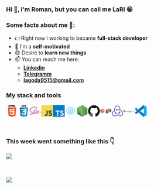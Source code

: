 <h3>Hi 👋, i'm Roman, but you can call me LaRI 😁</h3>

### Some facts about me 📑:

- 👉Right now i working to became **full-stack developer**
- 🧐 I'm a **self-motivated**
- 😍 Desire to **learn new things**
- 📫 You can reach me here:
  - [**Linkedin**](https://www.linkedin.com/in/lari-dev/)
  - [**Telegramm**](https://t.me/Roman_Lagoda5991)
  - **lagoda9515@gmail.com**

### My stack and tools

<p> <img align="left" alt="HTML5" width="32px" src="https://raw.githubusercontent.com/github/explore/80688e429a7d4ef2fca1e82350fe8e3517d3494d/topics/html/html.png" />

<img align="left" alt="CSS3" width="32px" src="https://raw.githubusercontent.com/github/explore/80688e429a7d4ef2fca1e82350fe8e3517d3494d/topics/css/css.png" />

<img align="left" alt="Sass" width="32px" src="https://raw.githubusercontent.com/github/explore/80688e429a7d4ef2fca1e82350fe8e3517d3494d/topics/sass/sass.png" />

<img align="left" alt="JavaScript" width="32px" src="https://raw.githubusercontent.com/github/explore/80688e429a7d4ef2fca1e82350fe8e3517d3494d/topics/javascript/javascript.png" />

<img align="left" alt="Typescript" width="32px" src="https://raw.githubusercontent.com/github/explore/80688e429a7d4ef2fca1e82350fe8e3517d3494d/topics/typescript/typescript.png" />

<img align="left" alt="React" width="32px" src="https://raw.githubusercontent.com/github/explore/80688e429a7d4ef2fca1e82350fe8e3517d3494d/topics/react/react.png" />

<img align="left" alt="Node.js" width="32px" src="https://raw.githubusercontent.com/github/explore/80688e429a7d4ef2fca1e82350fe8e3517d3494d/topics/nodejs/nodejs.png" />

<img alt="Visual Studio Code" width="32px" src="https://raw.githubusercontent.com/github/explore/80688e429a7d4ef2fca1e82350fe8e3517d3494d/topics/visual-studio-code/visual-studio-code.png" />

<img align="left" alt="GitHub" width="32px" src="https://raw.githubusercontent.com/github/explore/78df643247d429f6cc873026c0622819ad797942/topics/github/github.png" />

<img align="left" alt="Git" width="32px" src="https://raw.githubusercontent.com/github/explore/80688e429a7d4ef2fca1e82350fe8e3517d3494d/topics/git/git.png" />

<img align="left" alt="Redux" width="32px" src="https://raw.githubusercontent.com/github/explore/78df643247d429f6cc873026c0622819ad797942/topics/redux/redux.png" />

<img align="left" alt="MongoDB" width="32px" src="https://raw.githubusercontent.com/github/explore/80688e429a7d4ef2fca1e82350fe8e3517d3494d/topics/mongodb/mongodb.png" />

<!--<img align="left" alt="MySQL" width="32px" src="https://raw.githubusercontent.com/github/explore/80688e429a7d4ef2fca1e82350fe8e3517d3494d/topics/webpack/webpack.png" /> -->
</p>

 <br/>

 ### This week went something like this 👇

<img height="300px" src="https://wakatime.com/share/@LaRI/88f516a9-554a-473c-b46c-865805f8725a.png"/> <img height="300px" src="https://wakatime.com/share/@LaRI/3aa0cdd2-4fb7-4cab-b5bb-4f9351256df0.png" alt="">


<br/>

![](https://komarev.com/ghpvc/?username=Roman-Lahoda&label=visitors:)
<img
      src="https://www.codewars.com/users/Roman-Lahoda/badges/micro?theme=light"
      alt=""
    />
    <img title="Total time coded since Nov 30 2021"
      src="https://wakatime.com/badge/user/4c94cd21-f0e2-46a4-af5b-9582e5c6b671.svg"
      alt=""
    />
    
